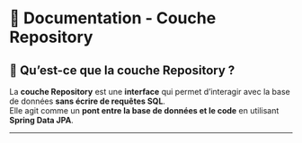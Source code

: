 # 📌 Documentation - Couche Repository

## 📍 Qu’est-ce que la couche Repository ?
La **couche Repository** est une **interface** qui permet d’interagir avec la base de données **sans écrire de requêtes SQL**.  
Elle agit comme un **pont entre la base de données et le code** en utilisant **Spring Data JPA**.

---